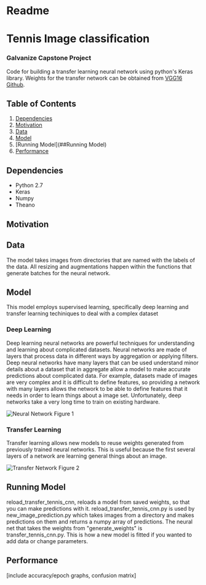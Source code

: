 # Readme
# Tennis Image classification  
### Galvanize Capstone Project
  Code for building a transfer learning neural network using python's Keras library.  Weights for the transfer network can be obtained from [VGG16 Github](https://gist.github.com/baraldilorenzo/07d7802847aaad0a35d3).   


## Table of Contents
1. [Dependencies](##Dependencies)
2. [Motivation](##Motivation)
3. [Data](##Data)
4. [Model](##Model)
5. [Running Model](##Running Model)
6. [Performance](##Performance)

## Dependencies
  * Python 2.7
  * Keras
  * Numpy
  * Theano

## Motivation



## Data
  The model takes images from directories that are named with the labels of the data.  All resizing and augmentations happen within the functions that generate batches for the neural network.  

## Model
This model employs supervised learning, specifically deep learning and transfer learning techiniques to deal with a complex dataset
### Deep Learning
Deep learning neural networks are powerful techniques for understanding and learning about complicated datasets.  Neural networks are made of layers that process data in different ways by aggregation or applying filters.  Deep neural networks have many layers that can be used understand minor details about a dataset that in aggregate allow a model to make accurate predictions about complicated data.  For example, datasets made of images are very complex and it is difficult to define features, so providing a network with many layers allows the network to be able to define features that it needs in order to learn things about a image set.  Unfortunately, deep networks take a very long time to train on existing hardware.  

![Neural Network](https://cloud.githubusercontent.com/assets/17914936/20403127/2862931e-acc5-11e6-853c-02cac20c4ce1.png?style=centerme)
Figure 1

### Transfer Learning

Transfer learning allows new models to reuse weights generated from previously trained neural networks.  This is useful because the first several layers of a network are learning general things about an image.  

![Transfer Network](https://cloud.githubusercontent.com/assets/17914936/20403126/286226fe-acc5-11e6-9855-693183fab83e.png?style=centerme)
Figure 2

## Running Model

reload_transfer_tennis_cnn, reloads a model from saved weights, so that you can make predictions with it.  reload_transfer_tennis_cnn.py is used by new_image_prediction.py which takes images from a directory and makes predictions on them and returns a numpy array of predictions.
​​​​The neural net that takes the weights from "generate_weights" is transfer_tennis_cnn.py.  This is how a new model is fitted if you wanted to add data or change parameters.

## Performance

[include accuracy/epoch graphs, confusion matrix]
